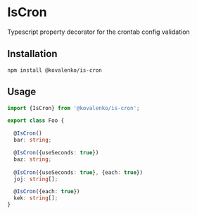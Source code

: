 # IsCron

Typescript property decorator for the crontab config validation

## Installation

```
npm install @kovalenko/is-cron
```

## Usage

```typescript
import {IsCron} from '@kovalenko/is-cron';

export class Foo {

  @IsCron()
  bar: string;

  @IsCron({useSeconds: true})
  baz: string;
  
  @IsCron({useSeconds: true}, {each: true})
  joj: string[];

  @IsCron({each: true})
  kek: string[];
}

```
